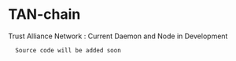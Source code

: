 # TAN-chain
Trust Alliance Network : Current Daemon and Node in Development

```
  Source code will be added soon
```  
